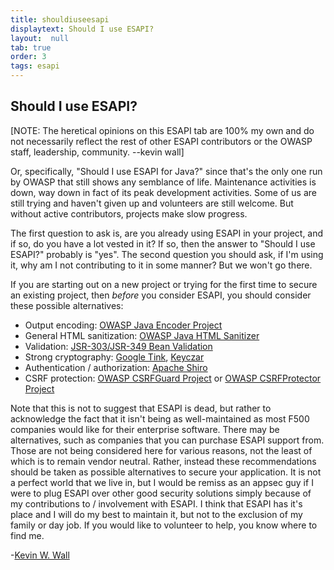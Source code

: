 ```yaml
---
title: shouldiuseesapi
displaytext: Should I use ESAPI?
layout:  null
tab: true
order: 3
tags: esapi
---
```


## Should I use ESAPI?

\[NOTE: The heretical opinions on this ESAPI tab are 100% my own and do
not necessarily reflect the rest of other ESAPI contributors or the
OWASP staff, leadership, community. --kevin wall\]

Or, specifically, "Should I use ESAPI for Java?" since that's the only
one run by OWASP that still shows any semblance of life. Maintenance
activities is down, way down in fact of its peak development activities.
Some of us are still trying and haven't given up and volunteers are
still welcome. But without active contributors, projects make slow
progress.

The first question to ask is, are you already using ESAPI in your
project, and if so, do you have a lot vested in it? If so, then the
answer to "Should I use ESAPI?" probably is "yes". The second question
you should ask, if I'm using it, why am I not contributing to it in some
manner? But we won't go there.

If you are starting out on a new project or trying for the first time to
secure an existing project, then _before_ you consider ESAPI, you
should consider these possible alternatives:

  - Output encoding: [OWASP Java Encoder Project](https://www2.owasp.org/www-project-java_encoder_project)
  - General HTML sanitization: [OWASP Java HTML Sanitizer](https://www2.owasp.org/www-project-java-html-sanitizer)
  - Validation: [JSR-303/JSR-349 Bean Validation](http://beanvalidation.org/)
  - Strong cryptography: [Google Tink](https://github.com/google/tink), [Keyczar](https://github.com/google/keyczar)
  - Authentication / authorization: [Apache Shiro](https://shiro.apache.org/)
  - CSRF protection: [OWASP CSRFGuard Project](https://www2.owasp.org/www-project-csrfguard) or [OWASP CSRFProtector Project](https://www2.owasp.org/www-project-csrfprotector)

Note that this is not to suggest that ESAPI is dead, but rather to
acknowledge the fact that it isn't being as well-maintained as most F500
companies would like for their enterprise software. There may be
alternatives, such as companies that you can purchase ESAPI support
from. Those are not being considered here for various reasons, not the
least of which is to remain vendor neutral. Rather, instead these
recommendations should be taken as possible alternatives to secure your
application. It is not a perfect world that we live in, but I would be
remiss as an appsec guy if I were to plug ESAPI over other good security
solutions simply because of my contributions to / involvement with
ESAPI. I think that ESAPI has it's place and I will do my best to
maintain it, but not to the exclusion of my family or day job. If you
would like to volunteer to help, you know where to find me.

\-[Kevin W. Wall](mailto:kevin.w.wall@gmail.com)
